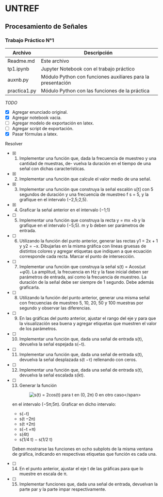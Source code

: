 # UNTREF
## Procesamiento de Señales
### Trabajo Práctico N°1


| Archivo         | Descripción                                                 |
|-----------------|-------------------------------------------------------------|
| Readme.md       | Este archivo                                                |
| tp1.ipynb       | Jupyter Notebook con el trabajo práctico                    |
| auxnb.py        | Módulo Python con funciones auxiliares para la presentación |
| practica1.py    | Módulo Python con las funciones de la práctica              |

_TODO_

- [X] Agregar enunciado original.
- [X] Agregar notebook vacia.
- [ ] Agregar modelo de exportación en latex.
- [ ] Agregar script de exportación.
- [X] Pasar fórmulas a latex.

Resolver

- [X] 1. Implementar una función que, dada la frecuencia de muestreo y una cantidad de muestras, de-
vuelva la duración en el tiempo de una señal con dichas características.

- [X] 2. Implementar una función que calcule el valor medio de una señal.

- [X] 3. Implementar una función que construya la señal escalón u[t] con 5 segundos de duración y una
frecuencia de muestreo f s = 5, y la grafique en el intervalo (−2,5;2,5).

- [X] 4. Graficar la señal anterior en el intervalo (−1;1)

- [ ] 5. Implementar una función que construya la recta y = mx +b y la grafique en el intervalo (−5;5). m
y b deben ser parámetros de entrada.

- [ ] 6. Utilizando la función del punto anterior, generar las rectas y1 = 2x + 1 y y2 = −x. Dibujarlas en
la misma gráfica con líneas gruesas de distintos colores y agregar etiquetas que indiquen a que
ecuación corresponde cada recta. Marcar el punto de intersección.

- [ ] 7. Implementar una función que construya la señal s(t) = Acos(ωt +φ0). La amplitud, la frecuencia
en Hz y la fase inicial deben ser parámetros de entrada, así como la frecuencia de muestreo. La
duración de la señal debe ser siempre de 1 segundo. Debe además graficarla.

- [ ] 8. Utilizando la función del punto anterior, generar una misma señal con frecuencias de muestreo 5,
10, 20, 50 y 100 muestras por segundo y observar las diferencias.

- [ ] 9. En las gráficas del punto anterior, ajustar el rango del eje y para que la visualización sea buena y
agregar etiquetas que muestren el valor de los parámetros.

- [ ] 10. Implementar una función que, dada una señal de entrada s(t), devuelva la señal espejada s(−t).

- [ ] 11. Implementar una función que, dada una señal de entrada s(t), devuelva la señal desplazada s(t −τ)
rellenando con ceros.

- [ ] 12. Implementar una función que, dada una señal de entrada s(t), devuelva la señal escalada s(kt).

- [ ] 13. Generar la función

	<span style="display:block; text-align:center">![
		s(t) = 	2cos(t)	para t en (0, 2π)
			0	en otro caso
	](https://latex.codecogs.com/png.image?s(t)=%5Cleft%5C%7B%5Cbegin%7Bmatrix%7D2%5Ccos(t)&%5Ctext%7Bsi%7D%7B%5Cquad%7Dt%5Cin(0,2%5Cpi)%5C%5C0&%5Ctext%7Ben%5C;otro%5C;caso%7D%5Cend%7Bmatrix%7D%5Cright.)</span>
	
	en el intervalo (−5π;5π). Graficar en dicho intervalo:

	-  s(−t)
	-  s(t −2π)
	-  s(t +2π)
	-  s(−t +π)
	-  s(4t)
	-  s(1/4 t)
	−  s(1/2 t)

	Deben mostrarse las funciones en ocho subplots de la misma ventana de gráfica, indicando en
	respectivas etiquetas que función es cada una.

- [ ] 14. En el punto anterior, ajustar el eje t de las gráficas para que lo muestre en escala de π.

- [ ] 15. Implementar funciones que, dada una señal de entrada, devuelvan la parte par y la parte impar
respectivamente.
